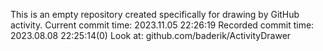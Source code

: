 This is an empty repository created specifically for drawing by GitHub activity.
Current commit time: 2023.11.05 22:26:19
Recorded commit time: 2023.08.08 22:25:14(0)
Look at: github.com/baderik/ActivityDrawer
